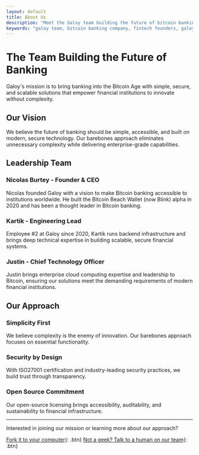```yaml
---
layout: default
title: About Us
description: "Meet the Galoy team building the future of bitcoin banking. Led by founder Nicolas Burtey, our distributed team of engineers creates simple, secure, and scalable bitcoin bank software for financial institutions worldwide."
keywords: "galoy team, bitcoin banking company, fintech founders, galoy bitcoin, banking software company, bitcoin infrastructure team, financial technology leadership, open source banking team, nicolas burtey, galoy founder, bitcoin banking leadership"
---
```


# The Team Building the Future of Banking

Galoy's mission is to bring banking into the Bitcoin Age with simple, secure, and scalable solutions that empower financial institutions to innovate without complexity.

## Our Vision

We believe the future of banking should be simple, accessible, and built on modern, secure technology. Our barebones approach eliminates unnecessary complexity while delivering enterprise-grade capabilities.

## Leadership Team

### Nicolas Burtey - Founder & CEO
Nicolas founded Galoy with a vision to make Bitcoin banking accessible to institutions worldwide. He built the Bitcoin Beach Wallet (now Blink) alpha in 2020 and has been a thought leader in Bitcoin banking.

### Kartik - Engineering Lead
Employee #2 at Galoy since 2020, Kartik runs backend infrastructure and brings deep technical expertise in building scalable, secure financial systems.

### Justin - Chief Technology Officer
Justin brings enterprise cloud computing expertise and leadership to Bitcoin, ensuring our solutions meet the demanding requirements of modern financial institutions.

## Our Approach

### Simplicity First
We believe complexity is the enemy of innovation. Our barebones approach focuses on essential functionality.

### Security by Design
With ISO27001 certification and industry-leading security practices, we build trust through transparency.

### Open Source Commitment
Our open-source licensing brings accessibility, auditability, and sustainability to financial infrastructure.

---

Interested in joining our mission or learning more about our approach?

[Fork it to your computer](https://github.com/GaloyMoney){: .btn}
[Not a geek? Talk to a human on our team](https://calendly.com/andrew-galoy/){: .btn}